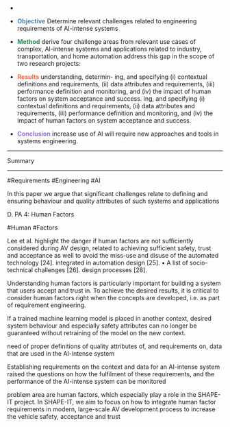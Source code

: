 - <span style="color:white">**Context**</span> 

- <span style="color:steelblue">**Objective**</span> Determine relevant challenges related to engineering requirements of AI-intense systems 

- <span style="color:seagreen">**Method**</span> derive four challenge areas from relevant use cases of complex, AI-intense systems and applications related to industry, transportation, and home automation address this gap in the scope of two research projects: 

- <span style="color:Tomato">**Results**</span> understanding, determin- ing, and specifying (i) contextual definitions and requirements, (ii) data attributes and requirements, (iii) performance definition and monitoring, and (iv) the impact of human factors on system acceptance and success. ing, and specifying (i) contextual definitions and requirements, (ii) data attributes and requirements, (iii) performance definition and monitoring, and (iv) the impact of human factors on system acceptance and success. 

- <span style="color:MediumPurple">**Conclusion**</span> increase use of AI will require new approaches and tools in systems engineering. 

---
> 
Summary

---

#Requirements #Engineering #AI 

In this paper we argue that significant challenges relate to defining and ensuring behaviour and quality attributes of such systems and applications

D. PA 4: Human Factors

#Human #Factors 

Lee et al. highlight the danger if human factors are not sufficiently considered during AV design, related to achieving sufficient safety, trust and acceptance as well to avoid the miss-use and disuse of the automated technology [24]. integrated in automation design [25]. • A list of socio-technical challenges [26]. design processes [28].

Understanding human factors is particularly important for building a system that users accept and trust in. To achieve the desired results, it is critical to consider human factors right when the concepts are developed, i.e. as part of requirement engineering.

If a trained machine learning model is placed in another context, desired system behaviour and especially safety attributes can no longer be guaranteed without retraining of the model on the new context.

need of proper definitions of quality attributes of, and requirements on, data that are used in the AI-intense system

Establishing requirements on the context and data for an AI-intense system raised the questions on how the fulfilment of these requirements, and the performance of the AI-intense system can be monitored

problem area are human factors, which especially play a role in the SHAPE-IT project. In SHAPE-IT, we aim to focus on how to integrate human factor requirements in modern, large-scale AV development process to increase the vehicle safety, acceptance and trust

